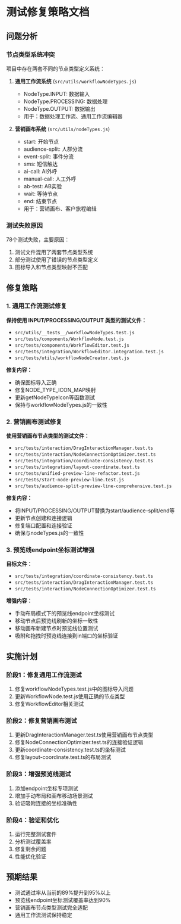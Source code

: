 # 测试修复策略文档

## 问题分析

### 节点类型系统冲突
项目中存在两套不同的节点类型定义系统：

1. **通用工作流系统** (`src/utils/workflowNodeTypes.js`)
   - NodeType.INPUT: 数据输入
   - NodeType.PROCESSING: 数据处理
   - NodeType.OUTPUT: 数据输出
   - 用于：数据处理工作流、通用工作流编辑器

2. **营销画布系统** (`src/utils/nodeTypes.js`)
   - start: 开始节点
   - audience-split: 人群分流
   - event-split: 事件分流
   - sms: 短信触达
   - ai-call: AI外呼
   - manual-call: 人工外呼
   - ab-test: AB实验
   - wait: 等待节点
   - end: 结束节点
   - 用于：营销画布、客户旅程编辑

### 测试失败原因
78个测试失败，主要原因：
1. 测试文件混用了两套节点类型系统
2. 部分测试使用了错误的节点类型定义
3. 图标导入和节点类型映射不匹配

## 修复策略

### 1. 通用工作流测试修复
**保持使用 INPUT/PROCESSING/OUTPUT 类型的测试文件：**
- `src/utils/__tests__/workflowNodeTypes.test.js`
- `src/tests/components/WorkflowNode.test.js`
- `src/tests/components/WorkflowEditor.test.js`
- `src/tests/integration/WorkflowEditor.integration.test.js`
- `src/tests/utils/workflowNodeCreator.test.js`

**修复内容：**
- 确保图标导入正确
- 修复NODE_TYPE_ICON_MAP映射
- 更新getNodeTypeIcon等函数测试
- 保持与workflowNodeTypes.js的一致性

### 2. 营销画布测试修复
**使用营销画布节点类型的测试文件：**
- `src/tests/interaction/DragInteractionManager.test.ts`
- `src/tests/interaction/NodeConnectionOptimizer.test.ts`
- `src/tests/integration/coordinate-consistency.test.ts`
- `src/tests/integration/layout-coordinate.test.ts`
- `src/tests/unified-preview-line-refactor.test.js`
- `src/tests/start-node-preview-line.test.js`
- `src/tests/audience-split-preview-line-comprehensive.test.js`

**修复内容：**
- 将INPUT/PROCESSING/OUTPUT替换为start/audience-split/end等
- 更新节点创建和连接逻辑
- 修复端口配置和连接验证
- 确保与nodeTypes.js的一致性

### 3. 预览线endpoint坐标测试增强
**目标文件：**
- `src/tests/integration/coordinate-consistency.test.ts`
- `src/tests/interaction/DragInteractionManager.test.ts`
- `src/tests/interaction/NodeConnectionOptimizer.test.ts`

**增强内容：**
- 手动布局模式下的预览线endpoint坐标测试
- 移动节点后预览线刷新的坐标一致性
- 移动画布新建节点时预览线位置测试
- 吸附和拖拽时预览线连接到in端口的坐标验证

## 实施计划

### 阶段1：修复通用工作流测试
1. 修复workflowNodeTypes.test.js中的图标导入问题
2. 更新WorkflowNode.test.js使用正确的节点类型
3. 修复WorkflowEditor相关测试

### 阶段2：修复营销画布测试
1. 更新DragInteractionManager.test.ts使用营销画布节点类型
2. 修复NodeConnectionOptimizer.test.ts的连接验证逻辑
3. 更新coordinate-consistency.test.ts的坐标测试
4. 修复layout-coordinate.test.ts的布局测试

### 阶段3：增强预览线测试
1. 添加endpoint坐标专项测试
2. 增加手动布局和画布移动场景测试
3. 验证吸附连接的坐标准确性

### 阶段4：验证和优化
1. 运行完整测试套件
2. 分析测试覆盖率
3. 修复剩余问题
4. 性能优化验证

## 预期结果
- 测试通过率从当前的89%提升到95%以上
- 预览线endpoint坐标测试覆盖率达到90%
- 营销画布节点类型测试完全适配
- 通用工作流测试保持稳定